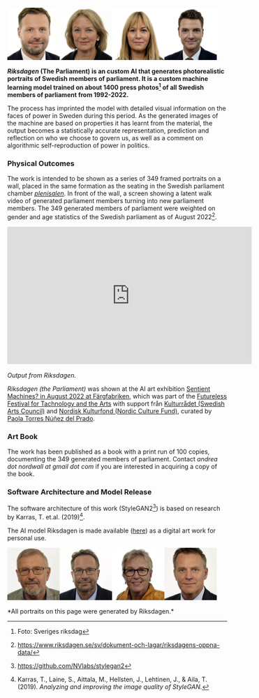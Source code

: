 <img src="https://github.com/machinesarenotpeople/Riksdagen/raw/gh-pages/assets/img/1.jpeg" width="120" height="120"><img src="https://github.com/machinesarenotpeople/Riksdagen/raw/gh-pages/assets/img/3.jpeg" width="120" height="120"><img src="https://github.com/machinesarenotpeople/Riksdagen/raw/gh-pages/assets/img/23.jpeg" width="120" height="120"><img src="https://github.com/machinesarenotpeople/Riksdagen/raw/gh-pages/assets/img/17.jpeg" width="120" height="120">

**_Riksdagen_ (The Parliament) is an custom AI that generates photorealistic portraits of Swedish members of parliament. It is a custom machine learning model trained on about 1400 press photos[^1] of all Swedish members of parliament from 1992-2022.**

The process has imprinted the model with detailed visual information on the faces of power in Sweden during this period. As the generated images of the machine are based on properties it has learnt from the material, the output becomes a statistically accurate representation, prediction and reflection on who we choose to govern us, as well as a comment on algorithmic self-reproduction of power in politics.

### Physical Outcomes

The work is intended to be shown as a series of 349 framed portraits on a wall, placed in the same formation as the seating in the Swedish parliament chamber [*plenisalen*](https://www.riksdagen.se/sv/sa-funkar-riksdagen/arbetet-i-riksdagen/vad-ar-vad-i-kammaren/). In front of the wall, a screen showing a latent walk video of generated parliament members turning into new parliament members. The 349 generated members of parliament were weighted on gender and age statistics of the Swedish parliament as of August 2022[^2].

<iframe width="560" height="315" src="https://www.youtube.com/embed/ZZek1ozIV7k" frameborder="0" allow="autoplay; encrypted-media" allowfullscreen></iframe>

*Output from Riksdagen.*

*Riksdagen (the Parliament)* was shown at the AI art exhibition [Sentient Machines? in August 2022 at Färgfabriken](https://fargfabriken.se/en/pa-gang/sentient-machines/), which was part of the [Futureless Festival for Tachnology and the Arts](https://www.futurelessfestival.com/) with support från [Kulturrådet (Swedish Arts Council)](https://www.kulturradet.se/) and [Nordisk Kulturfond (Nordic Culture Fund)](https://www.nordiskkulturfond.org/en), curated by [Paola Torres Núñez del Prado](https://autodios.github.io/).

### Art Book

The work has been published as a book with a print run of 100 copies, documenting the 349 generated members of parliament. Contact *andrea dot nordwall at gmail dot com* if you are interested in acquiring a copy of the book.

### Software Architecture and Model Release

The software architecture of this work (StyleGAN2[^3]) is based on research by Karras, T. et.al. (2019)[^4].

The AI model Riksdagen is made available ([here](https://drive.google.com/file/d/1K95S7xjmSZK7dKkFFTdQ58kHNQ-Vx4Ib/view?usp=sharing)) as a digital art work for personal use.

[^1]: Foto: Sveriges riksdag
[^2]: https://www.riksdagen.se/sv/dokument-och-lagar/riksdagens-oppna-data/
[^3]: https://github.com/NVlabs/stylegan2
[^4]: Karras, T., Laine, S., Aittala, M., Hellsten, J., Lehtinen, J., & Aila, T. (2019). *Analyzing and improving the image quality of StyleGAN.*

<p><img src="https://github.com/machinesarenotpeople/Riksdagen/raw/gh-pages/assets/img/9.jpeg" width="120" height="120"><img src="https://github.com/machinesarenotpeople/Riksdagen/raw/gh-pages/assets/img/10.jpeg" width="120" height="120"><img src="https://github.com/machinesarenotpeople/Riksdagen/raw/gh-pages/assets/img/8.jpeg" width="120" height="120"><img src="https://github.com/machinesarenotpeople/Riksdagen/raw/gh-pages/assets/img/5.jpeg" width="120" height="120"></p>
*All portraits on this page were generated by Riksdagen.*
